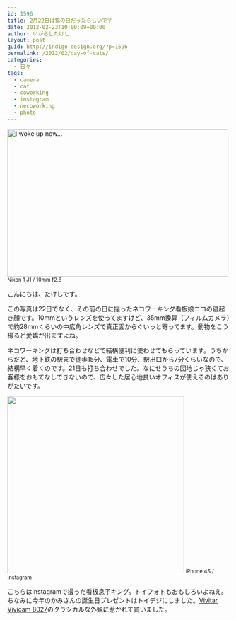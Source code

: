 ```yaml
---
id: 1596
title: 2月22日は猫の日だったらしいです
date: 2012-02-23T10:00:09+00:00
author: いがらしたけし
layout: post
guid: http://indigo-design.org/?p=1596
permalink: /2012/02/day-of-cats/
categories:
  - 日々
tags:
  - camera
  - cat
  - coworking
  - instagram
  - necoworking
  - photo
---
```

<a href="http://www.flickr.com/photos/takeshi81/6917365169/" title="I woke up now... by Takeshi+81, on Flickr"><img src="http://farm8.staticflickr.com/7196/6917365169_b0cc312779.jpg" width="500" height="334" alt="I woke up now..."></a>
<small>Nikon 1 J1 / 10mm f2.8</small>

こんにちは、たけしです。

この写真は22日でなく、その前の日に撮ったネコワーキング看板娘ココの寝起き顔です。10mmというレンズを使ってますけど、35mm換算（フィルムカメラ）で約28mmくらいの中広角レンズで真正面からぐいっと寄ってます。動物をこう撮ると愛嬌が出ますよね。

ネコワーキングは打ち合わせなどで結構便利に使わせてもらっています。うちからだと、地下鉄の駅まで徒歩15分、電車で10分、駅出口から7分くらいなので、結構早く着くのです。21日も打ち合わせでした。なにせうちの団地じゃ狭くてお客様をおもてなしできないので、広々した居心地良いオフィスが使えるのはありがたいです。

<a href="https://picasaweb.google.com/lh/photo/I3jbqwFZDVbHzJhVOMcxiVb4HX0jntQOr1XVd2l74O0?feat=embedwebsite"><img src="https://lh4.googleusercontent.com/-3Uc6iCXmm-s/T0UTaJQ-vQI/AAAAAAAAAYo/fidxtwIp8Us/s400/IMG_0002.JPG" height="400" width="400" /></a>
<small>iPhone 4S / Instagram</small>

こちらはInstagramで撮った看板息子キング。トイフォトもおもしろいよねえ。ちなみに今年のかみさんの誕生日プレゼントはトイデジにしました。<a href="http://item.rakuten.co.jp/gizmoshop/225/">Vivitar Vivicam 8027</a>のクラシカルな外観に惹かれて買いました。